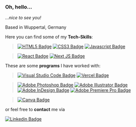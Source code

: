 ### Oh, hello...

_...nice to see you!_



Based in Wuppertal, Germany


Here you can find some of my **Tech-Skills**:

>[![HTML5 Badge](https://img.shields.io/badge/-html5-%23E34F26.svg?style=for-the-badge&labelColor=black&logo=html5&logoColor=E34F26)](#) 
[![CSS3 Badge](https://img.shields.io/badge/-css3-%231572B6.svg?style=for-the-badge&labelColor=black&logo=css3&logoColor=1572B6)](#) 
[![Javascript Badge](https://img.shields.io/badge/-Javascript-%23F0DB4F.svg?style=for-the-badge&labelColor=black&logo=javascript&logoColor=F0DB4F)](#) 

>[![React Badge](https://img.shields.io/badge/-React-61DBFB?style=for-the-badge&labelColor=black&logo=react&logoColor=61DBFB)](#) 
[![Next JS Badge](https://img.shields.io/badge/-Next-black?style=for-the-badge&labelColor=black&logo=next.js&logoColor=white)](#)


These are some **programs** I have worked with:


>[![Visual Studio Code Badge](https://img.shields.io/badge/-Visual%20Studio%20Code-0078d7.svg?style=for-the-badge&labelColor=black&logo=visual-studio-code&logoColor=0078d7)](#)
[![Vercel Badge](https://img.shields.io/badge/-vercel-%23000000.svg?style=for-the-badge&labelColor=black&logo=vercel&logoColor=white)](#)


>[![Adobe Photoshop Badge](https://img.shields.io/badge/-Adobe%20Photoshop-%2331A8FF.svg?style=for-the-badge&labelColor=black&logo=Adobe%20Photoshop&logoColor=31A8FF)](#)
[![Adobe Illustrator Badge](https://img.shields.io/badge/-Adobe%20Illustrator-FFA500.svg?style=for-the-badge&labelColor=black&logo=Adobe%20Illustrator&logoColor=FFA500)](#)
[![Adobe InDesign Badge](https://img.shields.io/badge/-Adobe%20InDesign-FF635A.svg?style=for-the-badge&labelColor=black&logo=Adobe%20InDesign&logoColor=FF635A)](#)
[![Adobe Premiere Pro Badge](https://img.shields.io/badge/-Adobe%20Premiere%20Pro-9999FF.svg?style=for-the-badge&labelColor=black&logo=Adobe%20Premiere%20Pro&logoColor=9999FF)](#)


>[![Canva Badge](https://img.shields.io/badge/-Canva-%2300C4CC.svg?style=for-the-badge&labelColor=black&logo=Canva&logoColor=00C4CC)](#)


or feel free to **contact** me via

[![Linkedin Badge](https://img.shields.io/badge/-Johanna_Hopp-0e76a8?style=flat&labelColor=0e76a8&logo=linkedin&logoColor=white)](https://www.linkedin.com/in/johanna-hopp-119326255/) 


<!--
my open projects:



my past:

> fun fact: 



to see more of my work, visit my social media 








Here are some ideas to get you started:

- 🔭 I’m currently working on ...
- 🌱 I’m currently learning ...
- 👯 I’m looking to collaborate on ...
- 🤔 I’m looking for help with ...
- 💬 Ask me about ...
- 📫 How to reach me: ...
- 😄 Pronouns: ...
- ⚡ Fun fact: ...
-->
